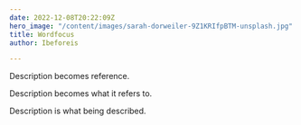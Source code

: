 ```yaml
---
date: 2022-12-08T20:22:09Z
hero_image: "/content/images/sarah-dorweiler-9Z1KRIfpBTM-unsplash.jpg"
title: Wordfocus
author: Ibeforeis

---
```

Description becomes reference.

Description becomes what it refers to.

Description is what being described.